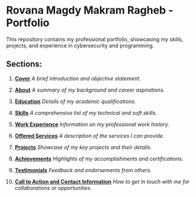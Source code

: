 # Rovana Magdy Makram Ragheb - Portfolio

This repository contains my professional portfolio, showcasing my skills, projects, and experience in cybersecurity and programming.

## Sections:

1.  **[Cover](cover.md)**
    *A brief introduction and objective statement.*

2.  **[About](about.md)**
    *A summary of my background and career aspirations.*

3.  **[Education](education.md)**
    *Details of my academic qualifications.*

4.  **[Skills](skills.md)**
    *A comprehensive list of my technical and soft skills.*

5.  **[Work Experience](work_experience.md)**
    *Information on my professional work history.*

6.  **[Offered Services](offered_services.md)**
    *A description of the services I can provide.*

7.  **[Projects](projects.md)**
    *Showcase of my key projects and their details.*

8.  **[Achievements](achievements.md)**
    *Highlights of my accomplishments and certifications.*

9.  **[Testimonials](testimonials.md)**
    *Feedback and endorsements from others.*

10. **[Call to Action and Contact Information](contact.md)**
    *How to get in touch with me for collaborations or opportunities.*



